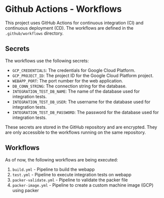 # Github Actions - Workflows

This project uses GitHub Actions for continuous integration (CI) and continuous deployment (CD). The workflows are defined in the `.github/workflows` directory.

## Secrets

The workflows use the following secrets:

- `GCP_CREDENTIALS`: The credentials for Google Cloud Platform.
- `GCP_PROJECT_ID`: The project ID for the Google Cloud Platform project.
- `WEBAPP_PORT`: The port number for the web application.
- `DB_CONN_STRING`: The connection string for the database.
- `INTEGRATION_TEST_DB_NAME`: The name of the database used for integration tests.
- `INTEGRATION_TEST_DB_USER`: The username for the database used for integration tests.
- `INTEGRATION_TEST_DB_PASSWORD`: The password for the database used for integration tests.

These secrets are stored in the GitHub repository and are encrypted. They are only accessible to the workflows running on the same repository.

## Workflows

As of now, the following workflows are being executed:

1. `build.yml` - Pipeline to build the webapp
2. `test.yml` - Pipeline to execute integration tests on webapp
3. `packer-validate.yml` - Pipeline to validate the packer file
4. `packer-image.yml` - Pipeline to create a custom machine image (GCP) using packer
